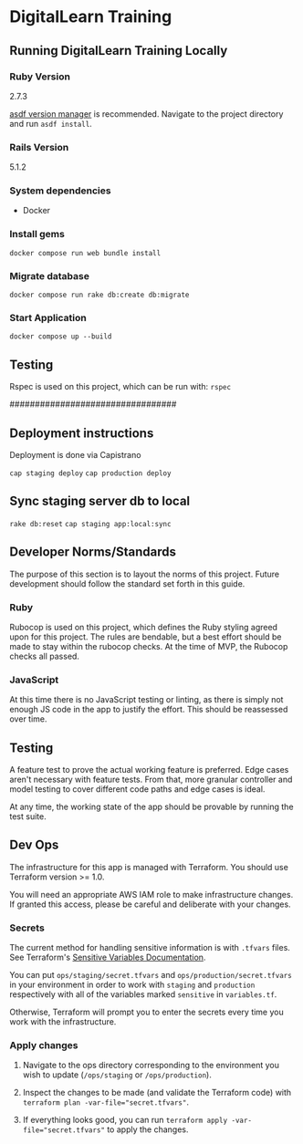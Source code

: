 # DigitalLearn Training

## Running DigitalLearn Training Locally

### Ruby Version

2.7.3

[asdf version manager](https://github.com/asdf-vm/asdf) is recommended. Navigate to the project directory and run `asdf install`.

### Rails Version

5.1.2

### System dependencies

- Docker

### Install gems

`docker compose run web bundle install`

### Migrate database

`docker compose run rake db:create db:migrate`

### Start Application

`docker compose up --build`

## Testing

Rspec is used on this project, which can be run with: `rspec`

#################################

## Deployment instructions

Deployment is done via Capistrano

`cap staging deploy`
`cap production deploy`

## Sync staging server db to local

`rake db:reset`
`cap staging app:local:sync`

## Developer Norms/Standards

The purpose of this section is to layout the norms of this project. Future development should follow the standard set forth in this guide.

### Ruby

Rubocop is used on this project, which defines the Ruby styling agreed upon for this project. The rules are bendable, but a best effort should be made to stay within the rubocop checks. At the time of MVP, the Rubocop checks all passed.

### JavaScript

At this time there is no JavaScript testing or linting, as there is simply not enough JS code in the app to justify the effort. This should be reassessed over time.

## Testing

A feature test to prove the actual working feature is preferred. Edge cases aren't necessary with feature tests. From that, more granular controller and model testing to cover different code paths and edge cases is ideal.

At any time, the working state of the app should be provable by running the test suite.

## Dev Ops

The infrastructure for this app is managed with Terraform. You should use Terraform version >= 1.0.

You will need an appropriate AWS IAM role to make infrastructure changes. If granted this access, please be careful and deliberate with your changes.

### Secrets

The current method for handling sensitive information is with `.tfvars` files. See Terraform's [Sensitive Variables Documentation](https://learn.hashicorp.com/tutorials/terraform/sensitive-variables).

You can put `ops/staging/secret.tfvars` and `ops/production/secret.tfvars` in your environment in order to work with `staging` and `production` respectively with all of the variables marked `sensitive` in `variables.tf`.

Otherwise, Terraform will prompt you to enter the secrets every time you work with the infrastructure.

### Apply changes

1. Navigate to the ops directory corresponding to the environment you wish to update (`/ops/staging` or `/ops/production`).

2. Inspect the changes to be made (and validate the Terraform code) with `terraform plan -var-file="secret.tfvars"`.

3. If everything looks good, you can run `terraform apply -var-file="secret.tfvars"` to apply the changes.
